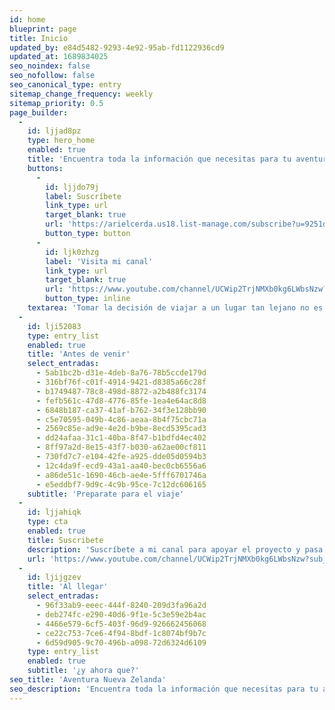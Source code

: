 ```yaml
---
id: home
blueprint: page
title: Inicio
updated_by: e84d5482-9293-4e92-95ab-fd1122936cd9
updated_at: 1689834025
seo_noindex: false
seo_nofollow: false
seo_canonical_type: entry
sitemap_change_frequency: weekly
sitemap_priority: 0.5
page_builder:
  -
    id: ljjad8pz
    type: hero_home
    enabled: true
    title: 'Encuentra toda la información que necesitas para tu aventura en <strong>Nueva Zelanda</strong>'
    buttons:
      -
        id: ljjdo79j
        label: Suscríbete
        link_type: url
        target_blank: true
        url: 'https://arielcerda.us18.list-manage.com/subscribe?u=9251d9deccc6863333a4ee019&id=a0f39a7fed'
        button_type: button
      -
        id: ljk0zhzg
        label: 'Visita mi canal'
        link_type: url
        target_blank: true
        url: 'https://www.youtube.com/channel/UCWip2TrjNMXb0kg6LWbsNzw?sub_confirmation=1'
        button_type: inline
    textarea: 'Tomar la decisión de viajar a un lugar tan lejano no es fácil, es por eso que he creado esta guía completamente gratuita con la información que he recopilado a lo largo de los 5 años que he vivido en Nueva Zelanda y que iré actualizando periódicamente para que el comienzo de tu aventura sea mucho más fácil.'
  -
    id: lji52083
    type: entry_list
    enabled: true
    title: 'Antes de venir'
    select_entradas:
      - 5ab1bc2b-d31e-4deb-8a76-78b5ccde179d
      - 316bf76f-c01f-4914-9421-d8385a66c28f
      - b1749487-78c8-498d-8872-a2b488fc3174
      - fefb561c-47d8-4776-85fe-1ea4e64ac8d8
      - 6848b187-ca37-41af-b762-34f3e128bb90
      - c5e70595-049b-4c86-aeaa-8b4f75cbc71a
      - 2569c85e-ad9e-4e2d-b9be-8ecd5395cad3
      - dd24afaa-31c1-40ba-8f47-b1bdfd4ec402
      - 8ff97a2d-8e15-43f7-b030-a62ae00cf811
      - 730fd7c7-e104-42fe-a925-dde05d0594b3
      - 12c4da9f-ecd9-43a1-aa40-bec0cb6556a6
      - a86de51c-1690-46cb-ae4e-5fff6701746a
      - e5eddbf7-9d9c-4c9b-95ce-7c12dc606165
    subtitle: 'Preparate para el viaje'
  -
    id: ljjahiqk
    type: cta
    enabled: true
    title: Suscribete
    description: 'Suscríbete a mi canal para apoyar el proyecto y pasa a saludar.'
    url: 'https://www.youtube.com/channel/UCWip2TrjNMXb0kg6LWbsNzw?sub_confirmation=1'
  -
    id: ljijgzev
    title: 'Al llegar'
    select_entradas:
      - 96f33ab9-eeec-444f-8240-209d3fa96a2d
      - deb274fc-e290-40d6-9f1e-5c3e59e2b4ac
      - 4466e579-6cf5-403f-96d9-926662456068
      - ce22c753-7ce6-4f94-8bdf-1c8074bf9b7c
      - 6d59d905-9c70-496b-a098-72d6324d6109
    type: entry_list
    enabled: true
    subtitle: '¿y ahora que?'
seo_title: 'Aventura Nueva Zelanda'
seo_description: 'Encuentra toda la información que necesitas para tu aventura en Nueva Zelanda'
---
```

